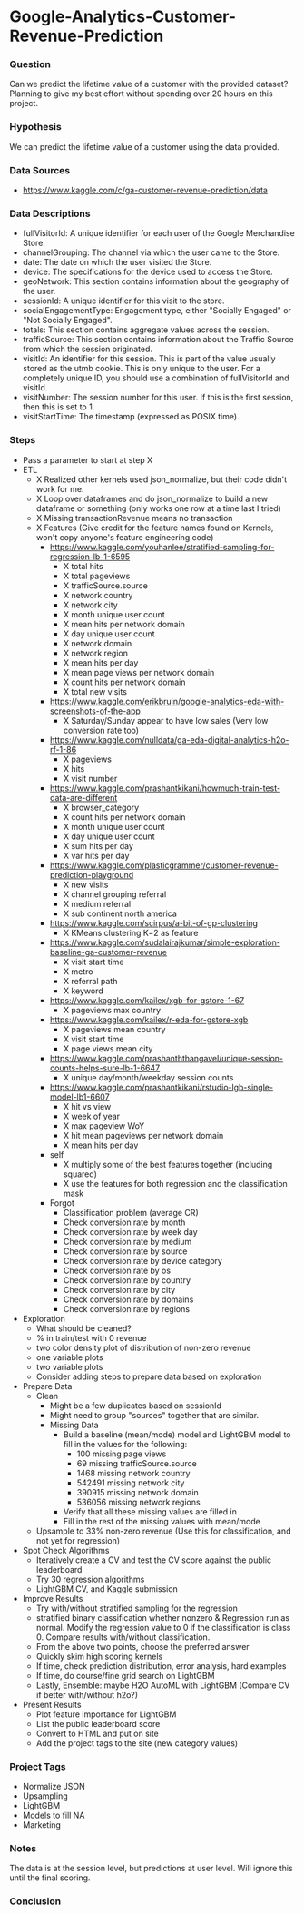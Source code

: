 # Google-Analytics-Customer-Revenue-Prediction

### Question

Can we predict the lifetime value of a customer with the provided dataset?  Planning to give my best effort without spending over 20 hours on this project.

### Hypothesis

We can predict the lifetime value of a customer using the data provided.  

### Data Sources

- https://www.kaggle.com/c/ga-customer-revenue-prediction/data

### Data Descriptions

- fullVisitorId: A unique identifier for each user of the Google Merchandise Store.
- channelGrouping: The channel via which the user came to the Store.
- date: The date on which the user visited the Store.
- device: The specifications for the device used to access the Store.
- geoNetwork: This section contains information about the geography of the user.
- sessionId: A unique identifier for this visit to the store.
- socialEngagementType: Engagement type, either "Socially Engaged" or "Not Socially Engaged".
- totals: This section contains aggregate values across the session.
- trafficSource: This section contains information about the Traffic Source from which the session originated.
- visitId: An identifier for this session. This is part of the value usually stored as the utmb cookie. This is only unique to the user. For a completely unique ID, you should use a combination of fullVisitorId and visitId.
- visitNumber: The session number for this user. If this is the first session, then this is set to 1.
- visitStartTime: The timestamp (expressed as POSIX time).

### Steps

- Pass a parameter to start at step X
- ETL
  - X Realized other kernels used json_normalize, but their code didn't work for me.
  - X Loop over dataframes and do json_normalize to build a new dataframe or something (only works one row at a time last I tried)
  - X Missing transactionRevenue means no transaction
  - X Features (Give credit for the feature names found on Kernels, won't copy anyone's feature engineering code)
    - https://www.kaggle.com/youhanlee/stratified-sampling-for-regression-lb-1-6595
      - X total hits
      - X total pageviews
      - X trafficSource.source
      - X network country
      - X network city  
      - X month unique user count
      - X mean hits per network domain
      - X day unique user count
      - X network domain
      - X network region
      - X mean hits per day
      - X mean page views per network domain
      - X count hits per network domain
      - X total new visits
    - https://www.kaggle.com/erikbruin/google-analytics-eda-with-screenshots-of-the-app
      - X Saturday/Sunday appear to have low sales (Very low conversion rate too)
    - https://www.kaggle.com/nulldata/ga-eda-digital-analytics-h2o-rf-1-86
      - X pageviews
      - X hits
      - X visit number
    - https://www.kaggle.com/prashantkikani/howmuch-train-test-data-are-different
      - X browser_category
      - X count hits per network domain
      - X month unique user count
      - X day unique user count
      - X sum hits per day
      - X var hits per day
    - https://www.kaggle.com/plasticgrammer/customer-revenue-prediction-playground
      - X new visits
      - X channel grouping referral
      - X medium referral
      - X sub continent north america
    - https://www.kaggle.com/scirpus/a-bit-of-gp-clustering
      - X KMeans clustering K=2 as feature
    - https://www.kaggle.com/sudalairajkumar/simple-exploration-baseline-ga-customer-revenue
      - X visit start time
      - X metro
      - X referral path
      - X keyword
    - https://www.kaggle.com/kailex/xgb-for-gstore-1-67
      - X pageviews max country
    - https://www.kaggle.com/kailex/r-eda-for-gstore-xgb
      - X pageviews mean country
      - X visit start time
      - X page views mean city
    - https://www.kaggle.com/prashanththangavel/unique-session-counts-helps-sure-lb-1-6647
      - X unique day/month/weekday session counts
    - https://www.kaggle.com/prashantkikani/rstudio-lgb-single-model-lb1-6607
      - X hit vs view
      - X week of year
      - X max pageview WoY
      - X hit mean pageviews per network domain
      - X mean hits per day
    - self
      - X multiply some of the best features together (including squared)
      - X use the features for both regression and the classification mask
    - Forgot
      - Classification problem (average CR)
      - Check conversion rate by month
      - Check conversion rate by week day
      - Check conversion rate by medium
      - Check conversion rate by source
      - Check conversion rate by device category
      - Check conversion rate by os
      - Check conversion rate by country
      - Check conversion rate by city
      - Check conversion rate by domains
      - Check conversion rate by regions
- Exploration
  - What should be cleaned?
  - % in train/test with 0 revenue
  - two color density plot of distribution of non-zero revenue
  - one variable plots
  - two variable plots
  - Consider adding steps to prepare data based on exploration
- Prepare Data
  - Clean
    - Might be a few duplicates based on sessionId
    - Might need to group "sources" together that are similar.
    - Missing Data
      - Build a baseline (mean/mode) model and LightGBM model to fill in the values for the following:
        - 100 missing page views
        - 69 missing trafficSource.source
        - 1468 missing network country
        - 542491 missing network city  
        - 390915 missing network domain
        - 536056 missing network regions
      - Verify that all these missing values are filled in
      - Fill in the rest of the missing values with mean/mode
  - Upsample to 33% non-zero revenue (Use this for classification, and not yet for regression)
- Spot Check Algorithms
  - Iteratively create a CV and test the CV score against the public leaderboard
  - Try 30 regression algorithms
  - LightGBM CV, and Kaggle submission
- Improve Results
  - Try with/without stratified sampling for the regression
  - stratified binary classification whether nonzero & Regression run as normal.  Modify the regression value to 0 if the classification is class 0.  Compare results with/without classification.
  - From the above two points, choose the preferred answer
  - Quickly skim high scoring kernels
  - If time, check prediction distribution, error analysis, hard examples
  - If time, do course/fine grid search on LightGBM
  - Lastly, Ensemble: maybe H2O AutoML with LightGBM (Compare CV if better with/without h2o?)
- Present Results
  - Plot feature importance for LightGBM
  - List the public leaderboard score
  - Convert to HTML and put on site
  - Add the project tags to the site (new category values)

### Project Tags

- Normalize JSON
- Upsampling
- LightGBM
- Models to fill NA
- Marketing

### Notes

The data is at the session level, but predictions at user level.  Will ignore this until the final scoring.

### Conclusion

